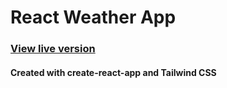# React Weather App

### [View live version](https://zingy-sfogliatella-b8dc36.netlify.app/)

#### Created with create-react-app and Tailwind CSS
